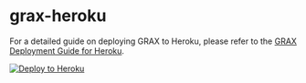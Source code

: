 # grax-heroku

For a detailed guide on deploying GRAX to Heroku, please refer to the [GRAX Deployment Guide for Heroku](https://documentation.grax.com/docs/heroku-install).

[![Deploy to Heroku](https://www.herokucdn.com/deploy/button.png)](https://www.heroku.com/deploy/?template=https://github.com/csquared/grax-heroku-v2/tree/main)
